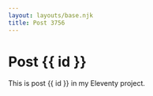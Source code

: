 ```yaml
---
layout: layouts/base.njk
title: Post 3756
---
```


# Post {{ id }}

This is post {{ id }} in my Eleventy project.
